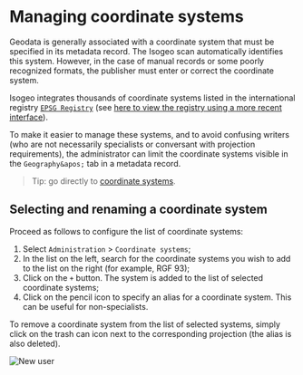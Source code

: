 # Managing coordinate systems

Geodata is generally associated with a coordinate system that must be specified in its metadata record. The Isogeo scan automatically identifies this system. However, in the case of manual records or some poorly recognized formats, the publisher must enter or correct the coordinate system.

Isogeo integrates thousands of coordinate systems listed in the international registry [`EPSG Registry`](http://www.epsg-registry.org/) (see [here to view the registry using a more recent interface](http://epsg.io/)).

To make it easier to manage these systems, and to avoid confusing writers (who are not necessarily specialists or conversant with projection requirements), the administrator can limit the coordinate systems visible in the `Geography&apos;` tab in a metadata record.

> Tip: go directly to [coordinate systems](https://app.isogeo.com/admin/coordinate-systems).

## Selecting and renaming a coordinate system

Proceed as follows to configure the list of coordinate systems:

1.	Select `Administration` > `Coordinate systems`;
2.	In the list on the left, search for the coordinate systems you wish to add to the list on the right (for example, RGF 93);
3.	Click on the `+` button. The system is added to the list of selected coordinate systems;
4.	Click on the pencil icon to specify an alias for a coordinate system. This can be useful for non-specialists.

To remove a coordinate system from the list of selected systems, simply click on the trash can icon next to the corresponding projection (the alias is also deleted).

![New user](/assets/adm_srs_add.gif "Inviting a new user")
